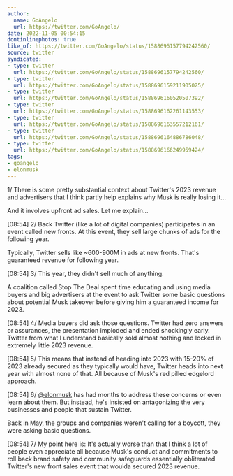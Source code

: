 ```yaml
---
author:
  name: GoAngelo
  url: https://twitter.com/GoAngelo/
date: 2022-11-05 00:54:15
dontinlinephotos: true
like_of: https://twitter.com/GoAngelo/status/1588696157794242560/
source: twitter
syndicated:
- type: twitter
  url: https://twitter.com/GoAngelo/status/1588696157794242560/
- type: twitter
  url: https://twitter.com/GoAngelo/status/1588696159211905025/
- type: twitter
  url: https://twitter.com/GoAngelo/status/1588696160520507392/
- type: twitter
  url: https://twitter.com/GoAngelo/status/1588696162261143553/
- type: twitter
  url: https://twitter.com/GoAngelo/status/1588696163557212161/
- type: twitter
  url: https://twitter.com/GoAngelo/status/1588696164886786048/
- type: twitter
  url: https://twitter.com/GoAngelo/status/1588696166249959424/
tags:
- goangelo
- elonmusk
---
```


1/ There is some pretty substantial context about Twitter's 2023 revenue and advertisers that I think partly help explains why Musk is really losing it...



And it involves upfront ad sales. Let me explain...

<time id="1588696159211905025">[08:54]</time> 2/ Back Twitter (like a lot of digital companies) participates in an event called new fronts. At this event, they sell large chunks of ads for the following year.



Typically, Twitter sells like ~600-900M in ads at new fronts. That's guaranteed revenue for following year.

<time id="1588696160520507392">[08:54]</time> 3/ This year, they didn't sell much of anything.



A coalition called Stop The Deal spent time educating and using media buyers and big advertisers at the event to ask Twitter some basic questions about potential Musk takeover before giving him a guaranteed income for 2023.

<time id="1588696162261143553">[08:54]</time> 4/ Media buyers did ask those questions. Twitter had zero answers or assurances, the presentation imploded and ended shockingly early. Twitter from what I understand basically sold almost nothing and locked in extremely little 2023 revenue.

<time id="1588696163557212161">[08:54]</time> 5/ This means that instead of heading into 2023 with 15-20% of 2023 already secured as they typically would have, Twitter heads into next year with almost none of that. All because of Musk's red pilled edgelord approach.

<time id="1588696164886786048">[08:54]</time> 6/ [@elonmusk](https://twitter.com/elonmusk/)  has had months to address these concerns or even learn about them. But instead, he's insisted on antagonizing the very businesses and people that sustain Twitter.



Back in May, the groups and companies weren't calling for a boycott, they were asking basic questions.

<time id="1588696166249959424">[08:54]</time> 7/ My point here is: It's actually worse than that I think a lot of people even appreciate all because Musk's conduct and commitments to roll back brand safety and community safeguards essentially obliterated Twitter's new front sales event that woulda secured 2023 revenue.